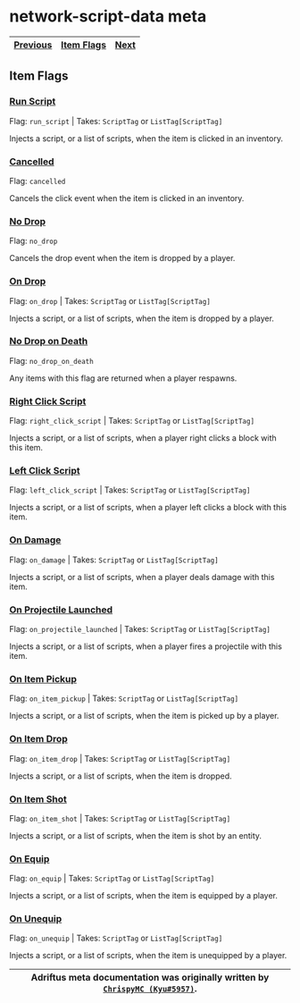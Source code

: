 # network-script-data meta

| [Previous](./entity_flags.md) | [Item Flags](https://github.com/Adriftus-Studios/network-script-data/blob/Stage/denizen_scripts/global/server/entity_flags.dsc) | [Next](https://github.com/Adriftus-Studios/network-script-data) |
|:--------:|:----------:|:----:|

## Item Flags

### [Run Script](https://github.com/Adriftus-Studios/network-script-data/blob/Stage/denizen_scripts/global/server/item_flags.dsc#L5)
Flag: `run_script` | Takes: `ScriptTag` or `ListTag[ScriptTag]`

Injects a script, or a list of scripts, when the item is clicked in an inventory.

### [Cancelled](https://github.com/Adriftus-Studios/network-script-data/blob/Stage/denizen_scripts/global/server/item_flags.dsc#L11)
Flag: `cancelled`

Cancels the click event when the item is clicked in an inventory.

### [No Drop](https://github.com/Adriftus-Studios/network-script-data/blob/Stage/denizen_scripts/global/server/item_flags.dsc#L13)
Flag: `no_drop`

Cancels the drop event when the item is dropped by a player.

### [On Drop](https://github.com/Adriftus-Studios/network-script-data/blob/Stage/denizen_scripts/global/server/item_flags.dsc#L15)
Flag: `on_drop` | Takes: `ScriptTag` or `ListTag[ScriptTag]`

Injects a script, or a list of scripts, when the item is dropped by a player.

### [No Drop on Death](https://github.com/Adriftus-Studios/network-script-data/blob/Stage/denizen_scripts/global/server/item_flags.dsc#L17)
Flag: `no_drop_on_death`

Any items with this flag are returned when a player respawns.

### [Right Click Script](https://github.com/Adriftus-Studios/network-script-data/blob/Stage/denizen_scripts/global/server/item_flags.dsc#L19)
Flag: `right_click_script` | Takes: `ScriptTag` or `ListTag[ScriptTag]`

Injects a script, or a list of scripts, when a player right clicks a block with this item.

### [Left Click Script](https://github.com/Adriftus-Studios/network-script-data/blob/Stage/denizen_scripts/global/server/item_flags.dsc#L25)
Flag: `left_click_script` | Takes: `ScriptTag` or `ListTag[ScriptTag]`

Injects a script, or a list of scripts, when a player left clicks a block with this item.

### [On Damage](https://github.com/Adriftus-Studios/network-script-data/blob/Stage/denizen_scripts/global/server/item_flags.dsc#L31)
Flag: `on_damage` | Takes: `ScriptTag` or `ListTag[ScriptTag]`

Injects a script, or a list of scripts, when a player deals damage with this item.

### [On Projectile Launched](https://github.com/Adriftus-Studios/network-script-data/blob/Stage/denizen_scripts/global/server/item_flags.dsc#L37)
Flag: `on_projectile_launched` | Takes: `ScriptTag` or `ListTag[ScriptTag]`

Injects a script, or a list of scripts, when a player fires a projectile with this item.

### [On Item Pickup](https://github.com/Adriftus-Studios/network-script-data/blob/Stage/denizen_scripts/global/server/item_flags.dsc#L44)
Flag: `on_item_pickup` | Takes: `ScriptTag` or `ListTag[ScriptTag]`

Injects a script, or a list of scripts, when the item is picked up by a player.

### [On Item Drop](https://github.com/Adriftus-Studios/network-script-data/blob/Stage/denizen_scripts/global/server/item_flags.dsc#L50)
Flag: `on_item_drop` | Takes: `ScriptTag` or `ListTag[ScriptTag]`

Injects a script, or a list of scripts, when the item is dropped.

### [On Item Shot](https://github.com/Adriftus-Studios/network-script-data/blob/Stage/denizen_scripts/global/server/item_flags.dsc#L57)
Flag: `on_item_shot` | Takes: `ScriptTag` or `ListTag[ScriptTag]`

Injects a script, or a list of scripts, when the item is shot by an entity.

### [On Equip](https://github.com/Adriftus-Studios/network-script-data/blob/Stage/denizen_scripts/global/server/item_flags.dsc#L63)
Flag: `on_equip` | Takes: `ScriptTag` or `ListTag[ScriptTag]`

Injects a script, or a list of scripts, when the item is equipped by a player.

### [On Unequip](https://github.com/Adriftus-Studios/network-script-data/blob/Stage/denizen_scripts/global/server/item_flags.dsc#L69)
Flag: `on_unequip` | Takes: `ScriptTag` or `ListTag[ScriptTag]`

Injects a script, or a list of scripts, when the item is unequipped by a player.

| Adriftus meta documentation was originally written by [`ChrispyMC (Kyu#5957)`](https://github.com/ChrispyMC). |
|:----:|
